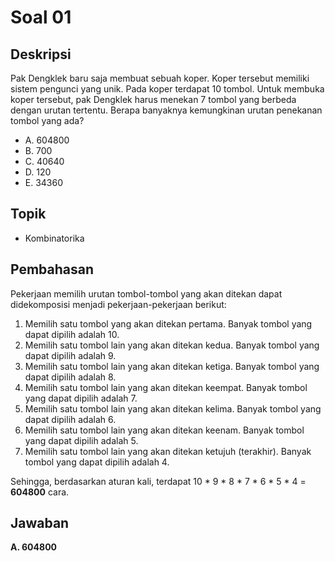 # Soal 01

## Deskripsi

Pak Dengklek baru saja membuat sebuah koper. Koper tersebut memiliki sistem pengunci yang unik. Pada koper terdapat 10 tombol. Untuk membuka koper tersebut, pak Dengklek harus menekan 7 tombol yang berbeda dengan urutan tertentu. Berapa banyaknya kemungkinan urutan penekanan tombol yang ada?

* A. 604800
* B. 700* C. 40640
* D. 120* E. 34360

## Topik

* Kombinatorika

## Pembahasan

Pekerjaan memilih urutan tombol-tombol yang akan ditekan dapat didekomposisi menjadi pekerjaan-pekerjaan berikut:

1. Memilih satu tombol yang akan ditekan pertama. Banyak tombol yang dapat dipilih adalah 10.
2. Memilih satu tombol lain yang akan ditekan kedua. Banyak tombol yang dapat dipilih adalah 9.
3. Memilih satu tombol lain yang akan ditekan ketiga. Banyak tombol yang dapat dipilih adalah 8.
4. Memilih satu tombol lain yang akan ditekan keempat. Banyak tombol yang dapat dipilih adalah 7.
5. Memilih satu tombol lain yang akan ditekan kelima. Banyak tombol yang dapat dipilih adalah 6.
6. Memilih satu tombol lain yang akan ditekan keenam. Banyak tombol yang dapat dipilih adalah 5.
7. Memilih satu tombol lain yang akan ditekan ketujuh (terakhir). Banyak tombol yang dapat dipilih adalah 4.

Sehingga, berdasarkan aturan kali, terdapat 10 * 9 * 8 * 7 * 6 * 5 * 4 = **604800** cara.

## Jawaban

**A. 604800**
